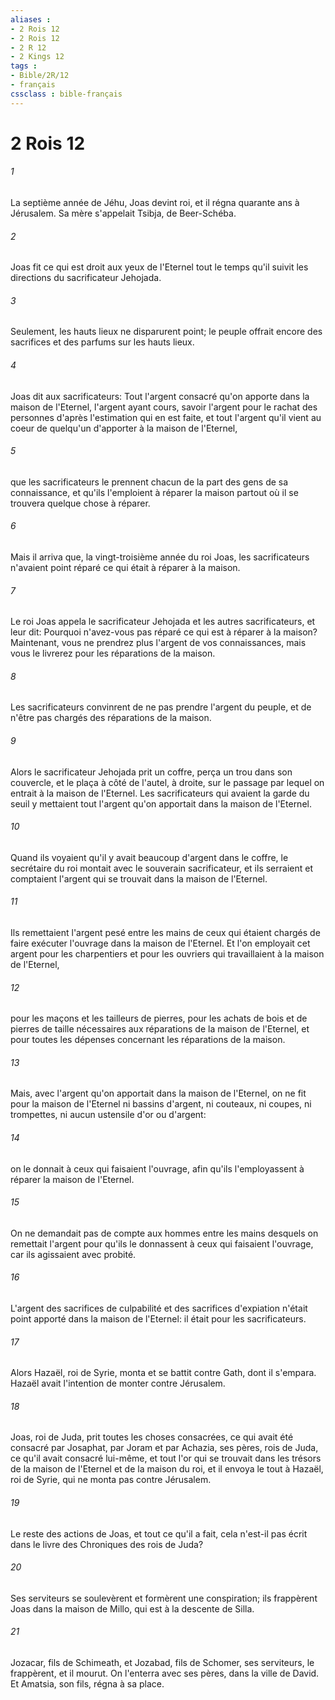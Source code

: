 ```yaml
---
aliases : 
- 2 Rois 12
- 2 Rois 12
- 2 R 12
- 2 Kings 12
tags : 
- Bible/2R/12
- français
cssclass : bible-français
---
```


# 2 Rois 12

###### 1
La septième année de Jéhu, Joas devint roi, et il régna quarante ans à Jérusalem. Sa mère s'appelait Tsibja, de Beer-Schéba.
###### 2
Joas fit ce qui est droit aux yeux de l'Eternel tout le temps qu'il suivit les directions du sacrificateur Jehojada.
###### 3
Seulement, les hauts lieux ne disparurent point; le peuple offrait encore des sacrifices et des parfums sur les hauts lieux.
###### 4
Joas dit aux sacrificateurs: Tout l'argent consacré qu'on apporte dans la maison de l'Eternel, l'argent ayant cours, savoir l'argent pour le rachat des personnes d'après l'estimation qui en est faite, et tout l'argent qu'il vient au coeur de quelqu'un d'apporter à la maison de l'Eternel,
###### 5
que les sacrificateurs le prennent chacun de la part des gens de sa connaissance, et qu'ils l'emploient à réparer la maison partout où il se trouvera quelque chose à réparer.
###### 6
Mais il arriva que, la vingt-troisième année du roi Joas, les sacrificateurs n'avaient point réparé ce qui était à réparer à la maison.
###### 7
Le roi Joas appela le sacrificateur Jehojada et les autres sacrificateurs, et leur dit: Pourquoi n'avez-vous pas réparé ce qui est à réparer à la maison? Maintenant, vous ne prendrez plus l'argent de vos connaissances, mais vous le livrerez pour les réparations de la maison.
###### 8
Les sacrificateurs convinrent de ne pas prendre l'argent du peuple, et de n'être pas chargés des réparations de la maison.
###### 9
Alors le sacrificateur Jehojada prit un coffre, perça un trou dans son couvercle, et le plaça à côté de l'autel, à droite, sur le passage par lequel on entrait à la maison de l'Eternel. Les sacrificateurs qui avaient la garde du seuil y mettaient tout l'argent qu'on apportait dans la maison de l'Eternel.
###### 10
Quand ils voyaient qu'il y avait beaucoup d'argent dans le coffre, le secrétaire du roi montait avec le souverain sacrificateur, et ils serraient et comptaient l'argent qui se trouvait dans la maison de l'Eternel.
###### 11
Ils remettaient l'argent pesé entre les mains de ceux qui étaient chargés de faire exécuter l'ouvrage dans la maison de l'Eternel. Et l'on employait cet argent pour les charpentiers et pour les ouvriers qui travaillaient à la maison de l'Eternel,
###### 12
pour les maçons et les tailleurs de pierres, pour les achats de bois et de pierres de taille nécessaires aux réparations de la maison de l'Eternel, et pour toutes les dépenses concernant les réparations de la maison.
###### 13
Mais, avec l'argent qu'on apportait dans la maison de l'Eternel, on ne fit pour la maison de l'Eternel ni bassins d'argent, ni couteaux, ni coupes, ni trompettes, ni aucun ustensile d'or ou d'argent:
###### 14
on le donnait à ceux qui faisaient l'ouvrage, afin qu'ils l'employassent à réparer la maison de l'Eternel.
###### 15
On ne demandait pas de compte aux hommes entre les mains desquels on remettait l'argent pour qu'ils le donnassent à ceux qui faisaient l'ouvrage, car ils agissaient avec probité.
###### 16
L'argent des sacrifices de culpabilité et des sacrifices d'expiation n'était point apporté dans la maison de l'Eternel: il était pour les sacrificateurs.
###### 17
Alors Hazaël, roi de Syrie, monta et se battit contre Gath, dont il s'empara. Hazaël avait l'intention de monter contre Jérusalem.
###### 18
Joas, roi de Juda, prit toutes les choses consacrées, ce qui avait été consacré par Josaphat, par Joram et par Achazia, ses pères, rois de Juda, ce qu'il avait consacré lui-même, et tout l'or qui se trouvait dans les trésors de la maison de l'Eternel et de la maison du roi, et il envoya le tout à Hazaël, roi de Syrie, qui ne monta pas contre Jérusalem.
###### 19
Le reste des actions de Joas, et tout ce qu'il a fait, cela n'est-il pas écrit dans le livre des Chroniques des rois de Juda?
###### 20
Ses serviteurs se soulevèrent et formèrent une conspiration; ils frappèrent Joas dans la maison de Millo, qui est à la descente de Silla.
###### 21
Jozacar, fils de Schimeath, et Jozabad, fils de Schomer, ses serviteurs, le frappèrent, et il mourut. On l'enterra avec ses pères, dans la ville de David. Et Amatsia, son fils, régna à sa place.
